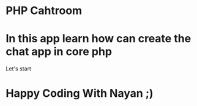 # PHP Cahtroom
# In this app learn how can create the chat app in core php
Let's start 
# Happy Coding With Nayan ;)
